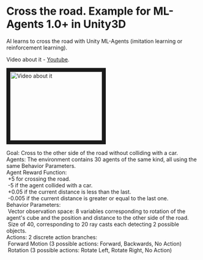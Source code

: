 # Cross the road. Example for ML-Agents 1.0+ in Unity3D
AI learns to cross the road with Unity ML-Agents (imitation learning or reinforcement learning).

Video about it - [Youtube](https://youtu.be/8KsjKezUc8w).

<a href="http://www.youtube.com/watch?feature=player_embedded&v=8KsjKezUc8w" target="_blank"><img src="http://img.youtube.com/vi/8KsjKezUc8w/0.jpg" 
alt="Video about it" width="240" height="180" border="10" /></a>

Goal: Cross to the other side of the road without colliding with a car.  
Agents: The environment contains 30 agents of the same kind, all using the same Behavior Parameters.  
Agent Reward Function:  
  &nbsp;+5 for crossing the road.  
  &nbsp;-5 if the agent collided with a car.  
  &nbsp;+0.05 if the current distance is less than the last.  
  &nbsp;-0.005 if the current distance is greater or equal to the last one.  
 Behavior Parameters:  
  &nbsp;Vector observation space: 8 variables corresponding to rotation of the agent's cube and the position and distance to the other side of the road.  
  &nbsp;Size of 40, corresponding to 20 ray casts each detecting 2 possible objects.  
 Actions: 2 discrete action branches:  
  &nbsp;Forward Motion (3 possible actions: Forward, Backwards, No Action)  
  &nbsp;Rotation (3 possible actions: Rotate Left, Rotate Right, No Action)  
 
  
